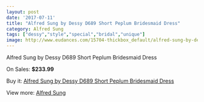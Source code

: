 ```yaml
---
layout: post
date: '2017-07-11'
title: "Alfred Sung by Dessy D689 Short Peplum Bridesmaid Dress"
category: Alfred Sung
tags: ["dessy","style","special","bridal","unique"]
image: http://www.eudances.com/15704-thickbox_default/alfred-sung-by-dessy-d689-short-peplum-bridesmaid-dress.jpg
---
```

Alfred Sung by Dessy D689 Short Peplum Bridesmaid Dress

On Sales: **$233.99**
<a href="https://www.eudances.com/en/alfred-sung/4636-alfred-sung-by-dessy-d689-short-peplum-bridesmaid-dress.html"><amp-img layout="responsive" width="600" height="600" src="//www.eudances.com/15704-thickbox_default/alfred-sung-by-dessy-d689-short-peplum-bridesmaid-dress.jpg" alt="Alfred Sung by Dessy D689 Short Peplum Bridesmaid Dress 0" /></a>
<a href="https://www.eudances.com/en/alfred-sung/4636-alfred-sung-by-dessy-d689-short-peplum-bridesmaid-dress.html"><amp-img layout="responsive" width="600" height="600" src="//www.eudances.com/15707-thickbox_default/alfred-sung-by-dessy-d689-short-peplum-bridesmaid-dress.jpg" alt="Alfred Sung by Dessy D689 Short Peplum Bridesmaid Dress 1" /></a>
<a href="https://www.eudances.com/en/alfred-sung/4636-alfred-sung-by-dessy-d689-short-peplum-bridesmaid-dress.html"><amp-img layout="responsive" width="600" height="600" src="//www.eudances.com/15706-thickbox_default/alfred-sung-by-dessy-d689-short-peplum-bridesmaid-dress.jpg" alt="Alfred Sung by Dessy D689 Short Peplum Bridesmaid Dress 2" /></a>
<a href="https://www.eudances.com/en/alfred-sung/4636-alfred-sung-by-dessy-d689-short-peplum-bridesmaid-dress.html"><amp-img layout="responsive" width="600" height="600" src="//www.eudances.com/15705-thickbox_default/alfred-sung-by-dessy-d689-short-peplum-bridesmaid-dress.jpg" alt="Alfred Sung by Dessy D689 Short Peplum Bridesmaid Dress 3" /></a>

Buy it: [Alfred Sung by Dessy D689 Short Peplum Bridesmaid Dress](https://www.eudances.com/en/alfred-sung/4636-alfred-sung-by-dessy-d689-short-peplum-bridesmaid-dress.html "Alfred Sung by Dessy D689 Short Peplum Bridesmaid Dress")

View more: [Alfred Sung](https://www.eudances.com/en/52-alfred-sung "Alfred Sung")